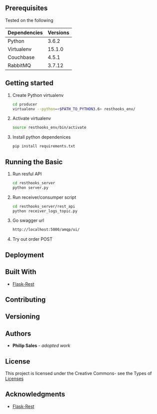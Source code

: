 
## Prerequisites
Tested on the following

| Dependencies | Versions |
| ------------ | -------- |
| Python       | 3.6.2    |
| Virtualenv   | 15.1.0   |
| Couchbase    | 4.5.1    |
| RabbitMQ     | 3.7.12   |

## Getting started
1. Create Python virtualenv
    ```bash
    cd producer
    virtualenv --python=<$PATH_TO_PYTHON3.6> resthooks_env/
    ```
1. Activate virtualenv
    ```bash
    source resthooks_env/bin/activate
    ```
1. Install python dependenices 
    ```bash
    pip install requirements.txt
    ```

## Running the Basic 
1. Run resful API 
    ```bash
    cd resthooks_server
    python server.py 
    ```

1. Run receiver/consumper script
    ```bash
    cd resthooks_server/rest_api
    python receiver_logs_topic.py 
    ```

1. Go swagger url
    ```bash
    http://localhost:5000/amqp/ui/
    ```

1. Try out order POST

## Deployment

## Built With
* [Flask-Rest](https://flask-restful.readthedocs.io)

## Contributing
## Versioning 
## Authors
* **Philip Sales** - *adopted work*
## License
This project is licensed under the Creative Commons- see the Types of [Licenses](https://opensource.org/licenses/alphabetical) 
## Acknowledgments
* [Flask-Rest](https://flask-restful.readthedocs.io)

